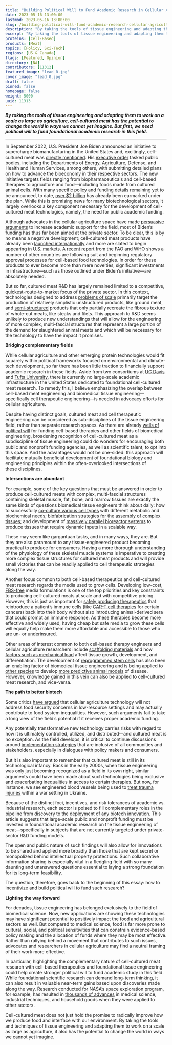 ```yaml
---
title: "Building Political Will to Fund Academic Research in Cellular Agriculture"
date: 2023-05-16 13:00:00
lastmod: 2023-05-16 13:00:00
slug: /building-political-will-fund-academic-research-cellular-agriculture
description: "By taking the tools of tissue engineering and adapting them to work on a scale as large as agriculture, cell-cultured meat has the potential to change the world in ways we cannot yet imagine. But first, we need political will to fund foundational academic research in this field."
excerpt: "By taking the tools of tissue engineering and adapting them to work on a scale as large as agriculture, cell-cultured meat has the potential to change the world in ways we cannot yet imagine. But first, we need political will to fund foundational academic research in this field."
proteins: [Cell-Based]
products: [Meat]
topics: [Policy, Sci-Tech]
regions: [US & Canada]
flags: [Featured, Opinion]
directory: [NA]
contributors: [11312]
featured_image: "lead_0.jpg"
cover_image: "lead_0.jpg"
draft: false
pinned: false
homepage: false
weight: 5000
uuid: 11313
---
```

<p><em><strong>By taking the tools of tissue engineering and adapting them to work on a scale as large as agriculture, cell-cultured meat has the potential to change the world in ways we cannot yet imagine. But first, we need political will to fund foundational academic research in this field.</strong></em></p>

<hr />
<p>In September 2022, U.S. President Joe Biden announced an initiative to supercharge biomanufacturing in the United States and, excitingly, cell-cultured meat was <a href="https://www.whitehouse.gov/briefing-room/press-briefings/2022/09/12/background-press-call-on-president-bidens-executive-order-to-launch-a-national-biotechnology-and-biomanufacturing-initiative/">directly mentioned</a>. His <a href="https://www.whitehouse.gov/briefing-room/presidential-actions/2022/09/12/executive-order-on-advancing-biotechnology-and-biomanufacturing-innovation-for-a-sustainable-safe-and-secure-american-bioeconomy/">executive order</a> tasked public bodies, including the Departments of Energy, Agriculture, Defense, and Health and Human Services, among others, with submitting detailed plans on how to advance the bioeconomy in their respective sectors. The new initiative targets fields ranging from biopharmaceuticals and cell-based therapies to agriculture and food—including foods made from cultured animal cells. With many specific policy and funding details remaining yet to be announced, to date, <a href="https://www.whitehouse.gov/briefing-room/statements-releases/2022/09/14/fact-sheet-the-united-states-announces-new-investments-and-resources-to-advance-president-bidens-national-biotechnology-and-biomanufacturing-initiative/">over $2 billion</a> has already been earmarked under the plan. While this is promising news for many biotechnological sectors, it largely overlooks a key component necessary for the development of cell-cultured meat technologies, namely, the need for public academic funding.</p>

<p>Although advocates in the cellular agriculture space have made <a href="https://www.sciencedirect.com/science/article/abs/pii/S0962892422002331">persuasive arguments</a> to increase academic support for the field, most of Biden’s funding has thus far been aimed at the private sector. To be clear, this is by no means a negative development; cell-cultured meat products have already been <a href="https://www.businesswire.com/news/home/20230117006210/en/GOOD-Meat-Receives-Approval-to-Commercialize-Serum-Free-Media">launched internationally</a> and more are slated to begin appearing in <a href="https://www.prnewswire.com/news-releases/fda-spurs-innovation-for-human-food-from-animal-cell-culture-technology-301680569.html">U.S. markets</a>. A <a href="https://www.fao.org/documents/card/en/c/cc4855en">recent report</a> from the FAO and WHO shows a number of other countries are following suit and beginning regulatory approval processes for cell-based food technologies. In order for these products to ever become more than mere novelties, significant investments in infrastructure—such as those outlined under Biden’s initiative—are absolutely needed.</p>

<p>But so far, cultured meat R&D has largely remained limited to a competitive, quickest-route-to-market focus of the private sector. In this context, technologies designed to address <a href="https://www.crbgroup.com/insights/food-beverage/cultured-meat">problems of scale</a> primarily target the production of relatively simplistic unstructured products, like ground meat, and <a href="https://time.com/6231339/lab-grown-steak-aleph-farms-taste/">semi-structured</a> products that only partially recreate the fibrous texture of whole-cut meats, like steaks and filets. This approach to R&D seems unlikely to produce new understandings that will allow for the engineering of more complex, multi-fascial structures that represent a large portion of the demand for slaughtered animal meats and which will be necessary for the technology to have the impact it promises.</p>

<p><strong>Bridging complementary fields</strong></p>

<p>While cellular agriculture and other emerging protein technologies would fit squarely within political frameworks focused on environmental and climate-tech development, so far there has been little traction to financially support academic research in these fields. Aside from two consortiums at <a href="https://biotech.ucdavis.edu/cultivated-meat-consortium-cmc">UC Davis</a> and <a href="https://cellularagriculture.tufts.edu/">Tufts University</a>, there is currently no large-scale academic infrastructure in the United States dedicated to foundational cell-cultured meat research. To remedy this, I believe emphasizing the overlap between cell-based meat engineering and biomedical tissue engineering—specifically cell therapeutic engineering—is needed in advocacy efforts for cellular agriculture.</p>

<p>Despite having distinct goals, cultured meat and cell therapeutic engineering can be considered as sub-disciplines of the tissue engineering field, rather than separate research spaces. As there are already <a href="https://www.endocrine.org/advocacy/position-statements/biomedical-research-funding#:~:text=Formed%20in%201887%2C%20the%20NIH,medical%20research%20throughout%20the%20country.">wells of political will</a> for funding cell-based therapies and other fields of biomedical engineering, broadening recognition of cell-cultured meat as a subdiscipline of tissue engineering could do wonders for encouraging both public and nonprofit funding agencies, as well as scientific talent, to opt into this space. And the advantages would not be one-sided: this approach will facilitate mutually beneficial development of foundational biology and engineering principles within the often-overlooked intersections of these disciplines.</p>

<p><strong>Intersections are abundant</strong></p>

<p>For example, some of the key questions that must be answered in order to produce cell-cultured meats with complex, multi-fascial structures containing skeletal muscle, fat, bone, and marrow tissues are exactly the same kinds of questions biomedical tissue engineers think about daily: how to successfully <a href="https://www.ncbi.nlm.nih.gov/pmc/articles/PMC4032528/">co-culture various cell types</a> with different metabolic and biochemical needs; <a href="https://www.sciencedirect.com/science/article/pii/S0142961211009082">biofabrication</a> strategies for the <a href="https://www.sciencedirect.com/science/article/pii/S014296121301483X">assembly of complex tissues</a><u>;</u> and development of <a href="https://humacyte.com/tech/">massively parallel bioreactor systems</a> to produce tissues that require dynamic inputs in a scalable way.</p>

<p>These may seem like gargantuan tasks, and in many ways, they are. But they are also paramount to any tissue-engineered product becoming practical to produce for consumers. Having a more thorough understanding of the physiology of these skeletal muscle systems is imperative to creating more complex tissue structures for cultured meat products and will provide small victories that can be readily applied to cell therapeutic strategies along the way.</p>

<p>Another focus common to both cell-based therapeutics and cell-cultured meat research regards the media used to grow cells. Developing low-cost, <a href="https://www.nature.com/articles/s43016-021-00419-1">FBS-free</a> media formulations is one of the top priorities and key constraints to producing cell-cultured meats at scale and with competitive pricing. However, this is just as important for <a href="https://www.sartorius.com/en/products/cell-culture-media/specialty-media/t-cell-immunotherapy-media?utm_source=google&utm_medium=cpc&utm_campaign=na_en_search_CCM_Immune-Cell-Media&gclid=CjwKCAiArY2fBhB9EiwAWqHK6mmcPTwsUIIoRWFgAwhnqZ1dC-nQATQU-2WFdvN_73Q7hVeIzdWIVRoCpoMQAvD_BwE">safely producing therapeutics</a> that reintroduce a patient’s immune cells (like <a href="https://www.cancer.org/cancer/managing-cancer/treatment-types/immunotherapy/car-t-cell1.html">CAR-T cell therapies</a> for certain cancers) back into their body without also introducing animal-derived sera that could prompt an immune response. As these therapies become more effective and widely used, having cheap but safe media to grow these cells will equally help make them more affordable and accessible to those who are un- or underinsured.</p>

<p>Other areas of interest common to both cell-based therapy engineers and cellular agriculture researchers include <a href="https://www.proteinreport.org/chitin-providing-structure-and-biofunction-cell-cultured-meat">scaffolding materials</a> and how <a href="https://humanperformancealliance.org/programs/">factors such as mechanical load</a> affect tissue growth, development, and differentiation. The development of <a href="https://iscrm.uw.edu/what-is-cell-reprogramming/">reprogrammed stem cells</a> has also been an enabling factor of biomedical tissue engineering and is being applied to <a href="https://pubmed.ncbi.nlm.nih.gov/28942128/">other species</a> to develop <a href="https://medicine.yale.edu/lab/qyang/research/">more predictive animal models</a> of disease. However, knowledge gained in this vein can also be applied to cell-cultured meat research, and vice-versa.</p>

<p><strong>The path to better biotech</strong></p>

<p>Some critics <a href="https://www.nature.com/articles/s43016-022-00609-5">have argued</a> that cellular agriculture technology will not address food security concerns in low-resource settings and may actually contribute to food system inequalities. However, such arguments fail to take a long view of the field’s potential if it receives proper academic funding.</p>

<p>Any potentially transformative new technology carries risks with regard to how it is ultimately controlled, utilized, and distributed—and cultured meat is no exception. As the field develops, it is critical to continue discussions around <a href="https://www.frontiersin.org/articles/10.3389/fsufs.2021.753996/full">implementation strategies</a> that are inclusive of all communities and stakeholders, especially in dialogues with policy makers and consumers.</p>

<p>But it is also important to remember that cultured meat is still in its technological infancy. Back in the early 2000s, when tissue engineering was only just becoming recognized as a field in its own right, similar arguments could have been made about such technologies being exclusive and exacerbating inequalities in access to certain therapies. But now, for instance, we see engineered blood vessels being used to <a href="https://fmcna.com/insights/articles/humacyte-sends-human-acellular-vessels-ukraine/">treat trauma injuries</a> within a war setting in Ukraine.</p>

<p>Because of the distinct foci, incentives, and risk tolerances of academic vs. industrial research, each sector is poised to fill complementary roles in the pipeline from discovery to the deployment of any biotech innovation. This article suggests that large-scale public and nonprofit funding must be invested in foundational academic research on the tissue engineering of meat—specifically in subjects that are not currently targeted under private-sector R&D funding models.</p>

<p>The open and public nature of such findings will also allow for innovations to be shared and applied more broadly than those that are kept secret or monopolized behind intellectual property protections. Such collaborative information sharing is especially vital in a fledgling field with so many daunting and unanswered questions essential to laying a strong foundation for its long-term feasibility.</p>

<p>The question, therefore, goes back to the beginning of this essay: how to incentivize and build political will to fund such research?</p>

<p><strong>Lighting the way forward</strong></p>

<p>For decades, tissue engineering has belonged exclusively to the field of biomedical science. Now, new applications are showing these technologies may have significant potential to positively impact the food and agricultural sectors as well. But compared to medical science, food is far more prone to cultural, social, and political sensitivities that can constrain evidence-based policy making and the allocation of funds where they may be most effective. Rather than rallying behind a movement that contributes to such issues, advocates and researchers in cellular agriculture may find a neutral framing of their work more effective.</p>

<p>In particular, highlighting the complementary nature of cell-cultured meat research with cell-based therapeutics and foundational tissue engineering could help create stronger political will to fund academic study in this field. While foundational scientific research can demand long-term thinking, it can also result in valuable near-term gains based upon discoveries made along the way. Research conducted for NASA’s space exploration program, for example, has resulted in <a href="https://www.cfr.org/backgrounder/space-exploration-and-us-competitiveness">thousands of advances</a> in medical science, industrial techniques, and household goods when they were applied to other sectors.</p>

<p>Cell-cultured meat does not just hold the promise to radically improve how we produce food and interface with our environment. By taking the tools and techniques of tissue engineering and adapting them to work on a scale as large as agriculture, it also has the potential to change the world in ways we cannot yet imagine.</p>
